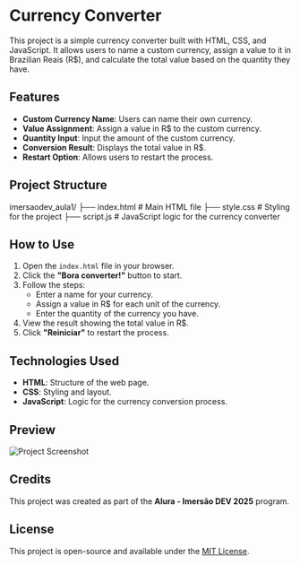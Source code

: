 # Currency Converter

This project is a simple currency converter built with HTML, CSS, and JavaScript. It allows users to name a custom currency, assign a value to it in Brazilian Reais (R$), and calculate the total value based on the quantity they have.

## Features

- **Custom Currency Name**: Users can name their own currency.
- **Value Assignment**: Assign a value in R$ to the custom currency.
- **Quantity Input**: Input the amount of the custom currency.
- **Conversion Result**: Displays the total value in R$.
- **Restart Option**: Allows users to restart the process.

## Project Structure
imersaodev_aula1/ 
├── index.html # Main HTML file 
├── style.css # Styling for the project 
├── script.js # JavaScript logic for the currency converter

## How to Use

1. Open the `index.html` file in your browser.
2. Click the **"Bora converter!"** button to start.
3. Follow the steps:
   - Enter a name for your currency.
   - Assign a value in R$ for each unit of the currency.
   - Enter the quantity of the currency you have.
4. View the result showing the total value in R$.
5. Click **"Reiniciar"** to restart the process.

## Technologies Used

- **HTML**: Structure of the web page.
- **CSS**: Styling and layout.
- **JavaScript**: Logic for the currency conversion process.

## Preview

![Project Screenshot](https://img.freepik.com/vetores-gratis/ilustracao-de-personagens-trocando-moeda_53876-37251.jpg?t=st=1743439582~exp=1743443182~hmac=2248180cc45e21a683b81798ca557838dcd5d8a0dfbc8e61df9ee76498b49fa9&w=826)

## Credits

This project was created as part of the **Alura - Imersão DEV 2025** program.

## License

This project is open-source and available under the [MIT License](LICENSE).

